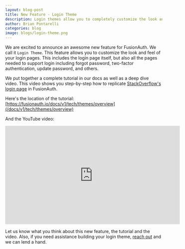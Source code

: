 ```yaml
---
layout: blog-post
title: New Feature - Login Theme
description: Login themes allow you to completely customize the look and feel of your login pages
author: Brian Pontarelli
categories: blog
image: blogs/login-theme.png
---
```


We are excited to announce an awesome new feature for FusionAuth. We call it `Login Theme`. This feature allows you to customize the look and feel of your login pages. This includes the login page itself, but also all the pages needed to support login including forgot password, two-factor authentication, update password, and others.
<!--more-->

We put together a complete tutorial in our docs as well as a deep dive video. This video shows you step-by-step how to replicate [StackOverflow's login page](https://stackoverflow.com/users/login) in FusionAuth.

Here's the location of the tutorial: [https://fusionauth.io/docs/v1/tech/themes/overview](/docs/v1/tech/themes/overview)

And the YouTube video:

<iframe width="560" height="315" src="https://www.youtube.com/embed/_ro3jH5Xkgo" frameborder="0" allow="accelerometer; autoplay; encrypted-media; gyroscope; picture-in-picture" allowfullscreen></iframe>
<br/>

Let us know what you think about this new feature, the tutorial and the video. Also, if you need assistance building your login theme, [reach out](/contact) and we can lend a hand.
